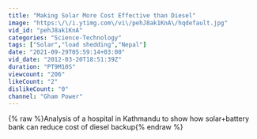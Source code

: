 ```yaml
---
title: "Making Solar More Cost Effective than Diesel"
image: "https:\/\/i.ytimg.com\/vi\/pehJ8ak1KnA\/hqdefault.jpg"
vid_id: "pehJ8ak1KnA"
categories: "Science-Technology"
tags: ["Solar","load shedding","Nepal"]
date: "2021-09-29T05:59:14+03:00"
vid_date: "2012-03-20T18:51:39Z"
duration: "PT9M10S"
viewcount: "206"
likeCount: "2"
dislikeCount: "0"
channel: "Gham Power"
---
```

{% raw %}Analysis of a hospital in Kathmandu to show how solar+battery bank can reduce cost of diesel backup{% endraw %}
